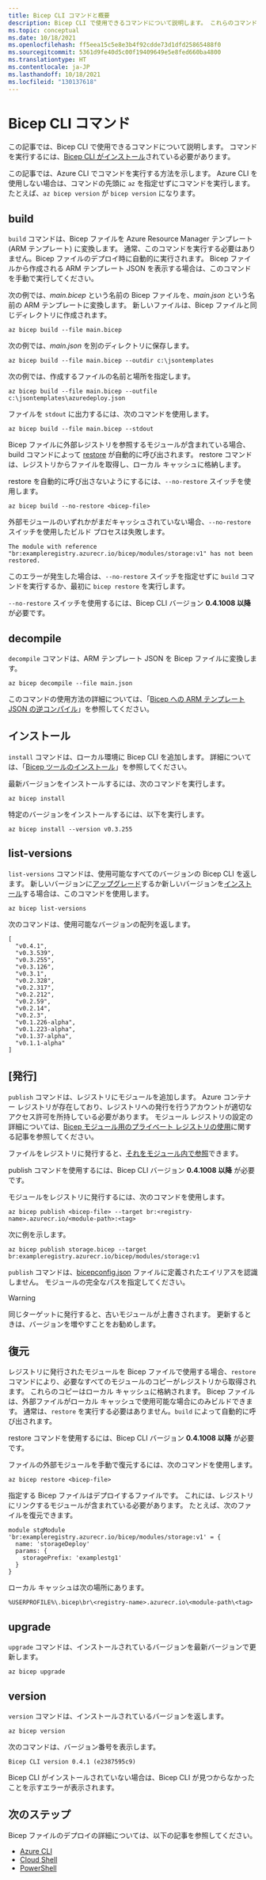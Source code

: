 ```yaml
---
title: Bicep CLI コマンドと概要
description: Bicep CLI で使用できるコマンドについて説明します。 これらのコマンドには、Bicep からの Azure Resource Manager テンプレートの作成が含まれます。
ms.topic: conceptual
ms.date: 10/18/2021
ms.openlocfilehash: ff5eea15c5e8e3b4f92cdde73d1dfd25865488f0
ms.sourcegitcommit: 5361d9fe40d5c00f19409649e5e8fed660ba4800
ms.translationtype: HT
ms.contentlocale: ja-JP
ms.lasthandoff: 10/18/2021
ms.locfileid: "130137618"
---
```

# <a name="bicep-cli-commands"></a>Bicep CLI コマンド

この記事では、Bicep CLI で使用できるコマンドについて説明します。 コマンドを実行するには、[Bicep CLI がインストール](./install.md)されている必要があります。

この記事では、Azure CLI でコマンドを実行する方法を示します。 Azure CLI を使用しない場合は、コマンドの先頭に `az` を指定せずにコマンドを実行します。 たとえば、`az bicep version` が ``bicep version`` になります。

## <a name="build"></a>build

`build` コマンドは、Bicep ファイルを Azure Resource Manager テンプレート (ARM テンプレート) に変換します。 通常、このコマンドを実行する必要はありません。Bicep ファイルのデプロイ時に自動的に実行されます。 Bicep ファイルから作成される ARM テンプレート JSON を表示する場合は、このコマンドを手動で実行してください。

次の例では、_main.bicep_ という名前の Bicep ファイルを、_main.json_ という名前の ARM テンプレートに変換します。 新しいファイルは、Bicep ファイルと同じディレクトリに作成されます。

```azurecli
az bicep build --file main.bicep
```

次の例では、_main.json_ を別のディレクトリに保存します。

```azurecli
az bicep build --file main.bicep --outdir c:\jsontemplates
```

次の例では、作成するファイルの名前と場所を指定します。

```azurecli
az bicep build --file main.bicep --outfile c:\jsontemplates\azuredeploy.json
```

ファイルを `stdout` に出力するには、次のコマンドを使用します。

```azurecli
az bicep build --file main.bicep --stdout
```

Bicep ファイルに外部レジストリを参照するモジュールが含まれている場合、build コマンドによって [restore](#restore) が自動的に呼び出されます。 restore コマンドは、レジストリからファイルを取得し、ローカル キャッシュに格納します。

restore を自動的に呼び出さないようにするには、`--no-restore` スイッチを使用します。

```azurecli
az bicep build --no-restore <bicep-file>
```

外部モジュールのいずれかがまだキャッシュされていない場合、`--no-restore` スイッチを使用したビルド プロセスは失敗します。

```error
The module with reference "br:exampleregistry.azurecr.io/bicep/modules/storage:v1" has not been restored.
```

このエラーが発生した場合は、`--no-restore` スイッチを指定せずに `build` コマンドを実行するか、最初に `bicep restore` を実行します。

`--no-restore` スイッチを使用するには、Bicep CLI バージョン **0.4.1008 以降** が必要です。

## <a name="decompile"></a>decompile

`decompile` コマンドは、ARM テンプレート JSON を Bicep ファイルに変換します。

```azurecli
az bicep decompile --file main.json
```

このコマンドの使用方法の詳細については、「[Bicep への ARM テンプレート JSON の逆コンパイル](decompile.md)」を参照してください。

## <a name="install"></a>インストール

`install` コマンドは、ローカル環境に Bicep CLI を追加します。 詳細については、「[Bicep ツールのインストール](install.md)」を参照してください。

最新バージョンをインストールするには、次のコマンドを実行します。

```azurecli
az bicep install
```

特定のバージョンをインストールするには、以下を実行します。

```azurecli
az bicep install --version v0.3.255
```

## <a name="list-versions"></a>list-versions

`list-versions` コマンドは、使用可能なすべてのバージョンの Bicep CLI を返します。 新しいバージョンに[アップグレード](#upgrade)するか新しいバージョンを[インストール](#install)する場合は、このコマンドを使用します。

```azurecli
az bicep list-versions
```

次のコマンドは、使用可能なバージョンの配列を返します。

```azurecli
[
  "v0.4.1",
  "v0.3.539",
  "v0.3.255",
  "v0.3.126",
  "v0.3.1",
  "v0.2.328",
  "v0.2.317",
  "v0.2.212",
  "v0.2.59",
  "v0.2.14",
  "v0.2.3",
  "v0.1.226-alpha",
  "v0.1.223-alpha",
  "v0.1.37-alpha",
  "v0.1.1-alpha"
]
```

## <a name="publish"></a>[発行]

`publish` コマンドは、レジストリにモジュールを追加します。 Azure コンテナー レジストリが存在しており、レジストリへの発行を行うアカウントが適切なアクセス許可を所持している必要があります。 モジュール レジストリの設定の詳細については、[Bicep モジュール用のプライベート レジストリの使用](private-module-registry.md)に関する記事を参照してください。

ファイルをレジストリに発行すると、[それをモジュール内で参照](modules.md#file-in-registry)できます。

publish コマンドを使用するには、Bicep CLI バージョン **0.4.1008 以降** が必要です。

モジュールをレジストリに発行するには、次のコマンドを使用します。

```azurecli
az bicep publish <bicep-file> --target br:<registry-name>.azurecr.io/<module-path>:<tag>
```

次に例を示します。

```azurecli
az bicep publish storage.bicep --target br:exampleregistry.azurecr.io/bicep/modules/storage:v1
```

`publish` コマンドは、[bicepconfig.json](bicep-config.md) ファイルに定義されたエイリアスを認識しません。 モジュールの完全なパスを指定してください。

> [!WARNING]
> 同じターゲットに発行すると、古いモジュールが上書きされます。 更新するときは、バージョンを増やすことをお勧めします。

## <a name="restore"></a>復元

レジストリに発行されたモジュールを Bicep ファイルで使用する場合、`restore` コマンドにより、必要なすべてのモジュールのコピーがレジストリから取得されます。 これらのコピーはローカル キャッシュに格納されます。 Bicep ファイルは、外部ファイルがローカル キャッシュで使用可能な場合にのみビルドできます。 通常は、`restore` を実行する必要はありません。`build` によって自動的に呼び出されます。

restore コマンドを使用するには、Bicep CLI バージョン **0.4.1008 以降** が必要です。

ファイルの外部モジュールを手動で復元するには、次のコマンドを使用します。

```azurecli
az bicep restore <bicep-file>
```

指定する Bicep ファイルはデプロイするファイルです。 これには、レジストリにリンクするモジュールが含まれている必要があります。 たとえば、次のファイルを復元できます。

```bicep
module stgModule 'br:exampleregistry.azurecr.io/bicep/modules/storage:v1' = {
  name: 'storageDeploy'
  params: {
    storagePrefix: 'examplestg1'
  }
}
```

ローカル キャッシュは次の場所にあります。

```path
%USERPROFILE%\.bicep\br\<registry-name>.azurecr.io\<module-path\<tag>
```

## <a name="upgrade"></a>upgrade

`upgrade` コマンドは、インストールされているバージョンを最新バージョンで更新します。

```azurecli
az bicep upgrade
```

## <a name="version"></a>version

`version` コマンドは、インストールされているバージョンを返します。

```azurecli
az bicep version
```

次のコマンドは、バージョン番号を表示します。

```azurecli
Bicep CLI version 0.4.1 (e2387595c9)
```

Bicep CLI がインストールされていない場合は、Bicep CLI が見つからなかったことを示すエラーが表示されます。

## <a name="next-steps"></a>次のステップ

Bicep ファイルのデプロイの詳細については、以下の記事を参照してください。

* [Azure CLI](deploy-cli.md)
* [Cloud Shell](deploy-cloud-shell.md)
* [PowerShell](deploy-powershell.md)
